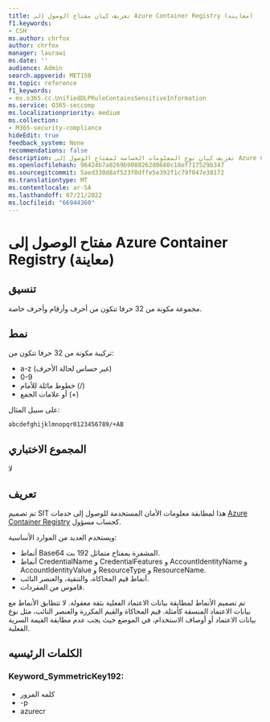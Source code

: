 ```yaml
---
title: تعريف كيان مفتاح الوصول إلى Azure Container Registry (معاينة)
f1.keywords:
- CSH
ms.author: chrfox
author: chrfox
manager: laurawi
ms.date: ''
audience: Admin
search.appverid: MET150
ms.topic: reference
f1_keywords:
- ms.o365.cc.UnifiedDLPRuleContainsSensitiveInformation
ms.service: O365-seccomp
ms.localizationpriority: medium
ms.collection:
- M365-security-compliance
hideEdit: true
feedback_system: None
recommendations: false
description: تعريف كيان نوع المعلومات الحساسة لمفتاح الوصول إلى Azure Container Registry.
ms.openlocfilehash: 96424b7a0269b9080262d0680c18ef717529b347
ms.sourcegitcommit: 5aed330d8af523f0dffe5e392f1c79f047e38172
ms.translationtype: MT
ms.contentlocale: ar-SA
ms.lasthandoff: 07/21/2022
ms.locfileid: "66944360"
---
```

# <a name="azure-container-registry-access-key-preview"></a>مفتاح الوصول إلى Azure Container Registry (معاينة)

## <a name="format"></a>تنسيق

مجموعة مكونة من 32 حرفا تتكون من أحرف وأرقام وأحرف خاصة.

## <a name="pattern"></a>نمط

تركيبة مكونة من 32 حرفا تتكون من:
 
- a-z (غير حساس لحالة الأحرف)
- 0-9
- خطوط مائلة للأمام (/)
- أو علامات الجمع (+)

على سبيل المثال:

`abcdefghijklmnopqr0123456789/+AB`

## <a name="checksum"></a>المجموع الاختباري

لا

## <a name="definition"></a>تعريف

تم تصميم SIT هذا لمطابقة معلومات الأمان المستخدمة للوصول إلى خدمات [Azure Container Registry](/azure/container-registry/container-registry-authentication) كحساب مسؤول. 

ويستخدم العديد من الموارد الأساسية:

- أنماط Base64 المشفرة بمفتاح متماثل 192 بت.
- أنماط CredentialName و CredentialFeatures و AccountIdentityName و AccountIdentityValue و ResourceType و ResourceName.
- أنماط قيم المحاكاة، والتنقية، والعنصر النائب.
- قاموس من المفردات.

تم تصميم الأنماط لمطابقة بيانات الاعتماد الفعلية بثقة معقولة. لا تتطابق الأنماط مع بيانات الاعتماد المنسقة كأمثلة. قيم المحاكاة والقيم المكررة والعنصر النائب، مثل نوع بيانات الاعتماد أو أوصاف الاستخدام، في الموضع حيث يجب عدم مطابقة القيمة السرية الفعلية.

## <a name="keywords"></a>الكلمات الرئيسيه

### <a name="keyword_symmetrickey192"></a>Keyword_SymmetricKey192:

- كلمه المرور
- -p
- azurecr
